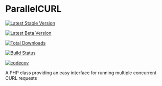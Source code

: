 # ParallelCURL

[![Latest Stable Version](https://poser.pugx.org/selfworks/parallelcurl/v/stable.png)](https://packagist.org/packages/selfworks/parallelcurl)

[![Latest Beta Version](https://img.shields.io/packagist/selfworks/parallelcurl.svg)](https://packagist.org/packages/selfworks/parallelcurl)

[![Total Downloads](https://poser.pugx.org/selfworks/parallelcurl/downloads.png)](https://packagist.org/packages/selfworks/parallelcurl)

[![Build Status](https://travis-ci.com/selfworks/ParallelCURL.svg?branch=master)](https://travis-ci.com/selfworks/ParallelCURL)


[![codecov](https://codecov.io/gh/selfworks/ParallelCURL/branch/master/graph/badge.svg)](https://codecov.io/gh/selfworks/ParallelCURL)


A PHP class providing an easy interface for running multiple concurrent CURL requests
